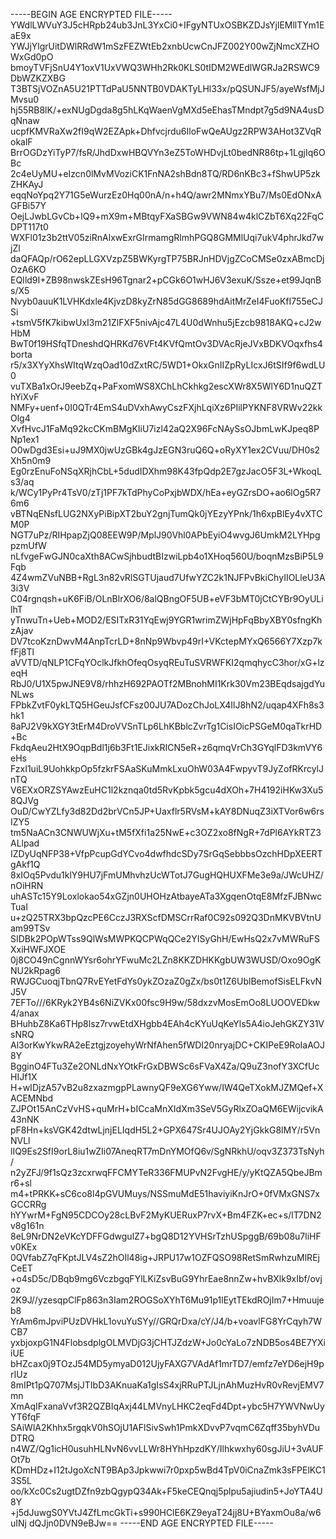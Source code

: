 -----BEGIN AGE ENCRYPTED FILE-----
YWdlLWVuY3J5cHRpb24ub3JnL3YxCi0+IFgyNTUxOSBKZDJsYjlEMllTYm1EaE9x
YWJjYlgrUitDWlRRdW1mSzFEZWtEb2xnbUcwCnJFZ002Y00wZjNmcXZHOWxGd0pO
bmoyTVFjSnU4Y1oxV1UxVWQ3WHh2Rk0KLS0tIDM2WEdlWGRJa2RSWC9DbWZKZXBG
T3BTSjVOZnA5U21PTTdPaU5NNTB0VDAKTyLHl33x/pQSUNJF5/ayeWsfMjJMvsu0
hj55RB8lK/+exNUgDgda8g5hLKqWaenVgMXd5eEhasTMndpt7g5d9NA4usDqNnaw
ucpfKMVRaXw2fI9qW2EZApk+Dhfvcjrdu6IloFwQeAUgz2RPW3AHot3ZVqRokalF
BrrOGDzYiTyP7/fsR/JhdDxwHBQVYn3eZ5ToWHDvjLt0bedNR86tp+1LgjIq6OBc
2c4eUyMU+eIzcn0lMvMVoziCK1FnNA2shBdn8TQ/RD6nKBc3+fShwUP5zkZHKAyJ
eqqNoYpq2Y71G5eWurzEz0Hq00nA/n+h4Q/awr2MNmxYBu7/Ms0EdONxAGFBi57Y
OejLJwbLGvCb+IQ9+mX9m+MBtqyFXaSBGw9VWN84w4klCZbT6Xq22FqCDPT117t0
WXFl01z3b2ttV05ziRnAlxwExrGIrmamgRlmhPGQ8GMMlUqi7ukV4phrJkd7wjZl
daQFAQp/rO62epLLGXVzpZ5BWKyrgTP75BRJnHDVjgZCoCMSe0zxABmcDjOzA6KO
EQIld9I+ZB98nwskZEsH96Tgnar2+pCGk6O1wHJ6V3exuK/Ssze+et99JqnBs/X5
Nvyb0auuK1LVHKdxle4KjvzD8kyZrN85dGG8689hdAitMrZeI4FuoKfI755eCJSi
+tsmV5fK7kibwUxI3m21ZlFXF5nivAjc47L4U0dWnhu5jEzcb9818AKQ+cJ2wHbM
BwT0f19HSfqTDneshdQHRKd76VFt4KVfQmtOv3DVAcRjeJVxBDKVOqxfhs4borta
r5/x3XYyXhsWItqWzqOad10dZxtRC/5WD1+OkxGnIIZpRyLIcxJ6tSIf9f6wdLU0
vuTXBa1xOrJ9eebZq+PaFxomWS8XChLhCkhkg2escXWr8X5WlY6D1nuQZThYiXvF
NMFy+uenf+0I0QTr4EmS4uDVxhAwyCszFXjhLqiXz6PIilPYKNF8VRWv22kkOlg4
XvfHvcJ1FaMq92kcCKmBMgKIiU7izl42aQ2X96FcNAySsOJbmLwKJpeq8PNp1ex1
O0wDgd3Esi+uJ9MX0jwUzGBk4gJzEGN3ruQ6Q+oRyXY1ex2CVuu/DH0s2Xh5n0m9
Eg0rzEnuFoNSqXRjhCbL+5dudIDXhm98K43fpQdp2E7gzJacO5F3L+WkoqLs3/aq
k/WCy1PyPr4TsV0/zTj1PF7kTdPhyCoPxjbWDX/hEa+eyGZrsDO+ao6lOg5R76m6
vBTNqENsfLUG2NXyPiBipXT2buY2gnjTumQk0jYEzyYPnk/1h6xpBlEy4vXTCM0P
NGT7uPz/RIHpapZjQ08EEW9P/MplJ90Vhl0APbEyiO4wvgJ6UmkM2LYHpgpzmUfW
nLfvgeFwGJN0caXth8ACwSjhbudtBIzwiLpb4o1XHoq560U/boqnMzsBiP5L9Fqb
4Z4wmZVuNBB+RgL3n82vRlSGTUjaud7UfwYZC2k1NJFPvBkiChyIIOLleU3A3i3V
C04rgnqsh+uK6FiB/OLnBlrXO6/8alQBngOF5UB+eVF3bMT0jCtCYBr9OyULilhT
yTnwuTn+Ueb+MOD2/ESITxR31YqEwj9YGR1wrimZWjHpFqBbyXBY0sfngKhzAjav
DV7tcoKznDwvM4AnpTcrLD+8nNp9Wbvp49rI+VKctepMYxQ6566Y7Xzp7kfFj8Tl
aVVTD/qNLP1CFqYOclkJfkhOfeqOsyqREuTuSVRWFKI2qmqhycC3hor/xG+lzeqH
RbJ0/U1X5pwJNE9V8/rhhzH692PAOTf2MBnohMI1Krk30Vm23BEqdsajgdYuNLws
FPbkZvtF0ykLTQ5HGeuJsfCFsz00JU7ADozChJoLX4IlJ8hN2/uqap4XFh8s3hk1
8aPJ2V9kXGY3tErM4DroVVSnTLp6LhKBblcZvrTg1CisIOicPSGeM0qaTkrHD+Bc
FkdqAeu2HtX9OqpBdl1j6b3Ft1EJixkRICN5eR+z6qmqVrCh3GYqlFD3kmVY6eHs
FzxI1uiL9UohkkpOp5fzkrFSAaSKuMmkLxuOhW03A4FwpyvT9JyZofRKrcylJnTQ
V6EXxORZSYAwzEuHC1l2kznqa0td5RvKpbk5gcu4dXOh+7H4192iHKw3Xu58QJVg
OuD/CwYZLfy3d82Dd2brVCn5JP+Uaxflr5RVsM+kAY8DNuqZ3iXTVor6w6rsIZY5
tm5NaACn3CNWUWjXu+tM5fXfi1a25NwE+c3OZ2xo8fNgR+7dPl6AYkRTZ3ALlpad
IZDyUqNFP38+VfpPcupGdYCvo4dwfhdcSDy7SrGqSebbbsOzchHDpXEERTgAkf1Q
8xIOq5Pvdu1klY9HU7jFmUMhvhzUcWTotJ7GugHQHUXFMe3e9a/JWcUHZ/nOiHRN
uhASTc15Y9Loxlokao54xGZjn0UHOHzAtbayeATa3XgqenOtqE8MfzFJBNwcTuaI
u+zQ25TRX3bpQzcPE6CczJ3RXScfDMSCrrRaf0C92s092Q3DnMKVBVtnUam99TSv
SIDBk2POpWTss9QlWsMWPKQCPWqQCe2YISyGhH/EwHsQ2x7vMWRuFSXxiHWFJXOE
0j8CO49nCgnnWYsr6ohrYFwuMc2LZn8KKZDHKKgbUW3WUSD/Oxo9OgKNU2kRpag6
RWJGCuoqjTbnQ7RvEYetFdYs0ykZOzaZ0gZx/bs0t1Z6UblBemofSisELFkvNJ5V
7EFTo///6KRyk2YB4s6NiZVKx00fsc9H9w/58dxzvMosEmOo8LUOOVEDkw4/anax
BHuhbZ8Ka6THp8lsz7rvwEtdXHgbb4EAh4cKYuUqKeYls5A4ioJehGKZY31VsNRQ
Al3orKwYkwRA2eEztgjzoyehyWrNfAhen5fWDI20nryajDC+CKIPeE9RoIaAOJ8Y
BgginO4FTu3Ze2ONLdNxYOtkFrGxDBWSc6sFVaX4Za/Q9uZ3nofY3XCfUcHIJf1X
H+wIDjzA57vB2u8zxazmgpPLawnyQF9eXG6Yww/IW4QeTXokMJZMQef+XACEMNbd
ZJPOt15AnCzVvHS+quMrH+bICcaMnXIdXm3SeV5GyRlxZOaQM6EWijcvikA43nNK
pF8Hn+ksVGK42dtwLjnjELIqdH5L2+GPX647Sr4UJOAy2YjGkkG8lMY/r5VnNVLl
lIQ9Es2SfI9orL8iu1wZIi07AneqRT7mDnYMOfQ6v/SgNRkhU/oqv3Z373TsNyh/
n2yZFJ/9f1sQz3zcxrwqFFCMYTeR336FMUPvN2FvgHE/y/yKtQZA5QbeJBmr6+sl
m4+tPRKK+sC6co8l4pGVUMuys/NSSmuMdE51haviyiKnJrO+0fVMxGNS7xGCCRRg
hYYwrM+FgN95CDCOy28cLBvF2MyKUERuxP7rvX+Bm4FZK+ec+s/lT7DN2v8g161n
8eL9NrDN2eVKcYDFFGdwgulZ7+bgQ8D12YVHSrTzhUSpggB/69b08u7liHFv0KEx
0QVfabZ7qFKptJLV4sZ2hOIl48ig+JRPU17w1OZFQSO98RetSmRwhzuMlREjCeET
+o4sD5c/DBqb9mg6VczbgqFYlLKiZsvBuG9YhrEae8nnZw+hvBXlk9xIbf/ovjoz
2K9J//yzesqpClFp863n3Iam2ROGSoXYhT6Mu91p1lEytTEkdROjIm7+Hmuujeb8
YrAm6mJpviPUzDVHkL1ovuYuSYy//GRQrDxa/cY/J4/b+voavlFG8YrCqyh7WCB7
yxbjoxpG1N4FlobsdplgOLMVDjG3jCHTJZdzW+Jo0cYaLo7zNDB5os4BE7YXiiUE
bHZcax0j9TOzJ54MD5ymyaD012UjyFAXG7VAdAf1mrTD7/emfz7eYD6ejH9prIUz
8mIPt1pQ707MsjJTIbD3AKnuaKa1gIsS4xjRRuPTJLjnAhMuzHvR0vRevjEMV7mn
XmAqIFxanaVvf3R2QZBIqAxj44LMVnyLHKC2eqFd4Dpt+ybc5H7YWVNwUyYT6fqF
SAiWlA2Khhx5rgqkV0hSOjU1AFlSivSwh1PmkXDvvP7vqmC6Zqff35byhVDuDTRQ
n4WZ/Qg1icH0usuhHLNvN6vvLLWr8HYhHpzdKY/Ilhkwxhy60sgJiU+3vAUFOt7b
KDmHDz+I12tJgoXcNT9BAp3Jpkwwi7r0pxp5wBd4TpV0iCnaZmk3sFPElKC13S5L
oo/kXc0Cs2ugtDZfn9zbQgypQ34Ak+F5keCEQnqj5plpu5ajiudin5+JoYTA4U8Y
+j5dJuwgS0YVtJ4ZfLmcGkTi+s990HClE6KZ9eyaT24jj8U+BYaxmOu8a/w6uINj
dQJjn0DVN9eBJw==
-----END AGE ENCRYPTED FILE-----
